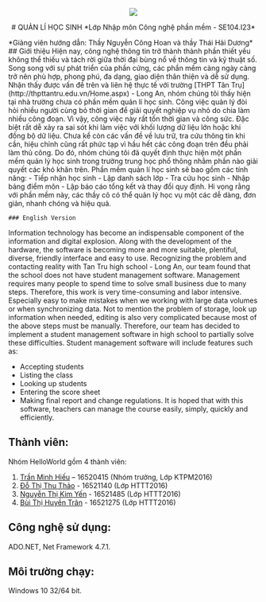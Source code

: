 <p align="center"><img src="https://i.imgur.com/0ddQYm3.png"></p>
<p align="center"># QUẢN LÍ HỌC SINH
*Lớp Nhập môn Công nghệ phần mềm - SE104.I23*
</p>
*Giảng viên hướng dẫn: Thầy Nguyễn Công Hoan và thầy Thái Hải Dương*
## Giới thiệu
 Hiện nay, công nghệ thông tin trở thành thành phần thiết yếu không thể thiếu và tách rời giữa thời đại bùng nổ về thông tin và kỹ thuật số. Song song với sự phát triển của phần cứng, các phần mềm càng ngày càng trở nên phù hợp, phong phú, đa dạng, giao diện thân thiện và dễ sử dụng. Nhận thấy được vấn đề trên và liên hệ thực tế với trường [THPT Tân Trụ](http://thpttantru.edu.vn/Home.aspx) - Long An, nhóm chúng tôi thấy hiện tại nhà trường chưa có phần mềm quản lí học sinh. Công việc quản lý đòi hỏi nhiều người cùng bỏ thời gian để giải quyết nghiệp vụ nhỏ do chia làm nhiều công đoạn. Vì vậy, công việc này rất tốn thời gian và công sức. Đặc biệt rất dễ xảy ra sai sót khi làm việc với khối lượng dữ liệu lớn hoặc khi đồng bộ dữ liệu. Chưa kể còn các vấn đề về lưu trữ, tra cứu thông tin khi cần, hiệu chỉnh cũng rất phức tạp vì hầu hết các công đoạn trên đều phải làm thủ công. Do đó, nhóm chúng tôi đã quyết định thực hiện một phần mềm quản lý học sinh trong trường trung học phổ thông nhằm phần nào giải quyết các khó khăn trên. Phần mềm quản lí học sinh sẽ bao gồm các tính năng:  
-	Tiếp nhận học sinh
-	Lập danh sách lớp
-	Tra cứu học sinh
-	Nhập bảng điểm môn
-	Lập báo cáo tổng kết và thay đổi quy định.
 Hi vọng rằng với phần mềm này, các thầy cô có thể quản lý học vụ một các dễ dàng, đơn giản, nhanh chóng và hiệu quả.

    ### English Version
Information technology has become an indispensable component of the information and digital explosion. Along with the development of the hardware, the software is becoming more and more suitable, plentiful, diverse, friendly interface and easy to use. Recognizing the problem and contacting reality with Tan Tru high school - Long An, our team found that the school does not have student management software. Management requires many people to spend time to solve small business due to many steps. Therefore, this work is very time-consuming and labor intensive. Especially easy to make mistakes when we working with large data volumes or when synchronizing data. Not to mention the problem of storage, look up information when needed, editing is also very complicated because most of the above steps must be manually. Therefore, our team has decided to implement a student management software in high school to partially solve these difficulties. Student management software will include features such as:
- Accepting students
- Listing the class
- Looking up students
- Entering the score sheet
- Making final report and change regulations.
It is hoped that with this software, teachers can manage the course easily, simply, quickly and efficiently.

## Thành viên:
Nhóm HelloWorld gồm 4 thành viên:
1. [Trần Minh Hiếu](https://www.facebook.com/mr.twelveth.plus) – 16520415 (Nhóm trưởng, Lớp KTPM2016)
2. [Đỗ Thị Thu Thảo](https://www.facebook.com/ThuThao191291) - 16521140 (Lớp HTTT2016)
3. [Nguyễn Thị Kim Yến](https://www.facebook.com/thingocanh.nguyen.1829) - 16521485 (Lớp HTTT2016)
4. [Bùi Thị Huyền Trân](https://www.facebook.com/huyentran.bui.1) - 16521275 (Lớp HTTT2016)

## Công nghệ sử dụng:
ADO.NET, Net Framework 4.7.1.
## Môi trường chạy:
Windows 10 32/64 bit.
